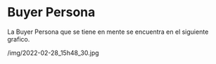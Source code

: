 # Buyer Persona

La Buyer Persona que se tiene en mente se encuentra en el siguiente grafico. 


/img/2022-02-28_15h48_30.jpg
